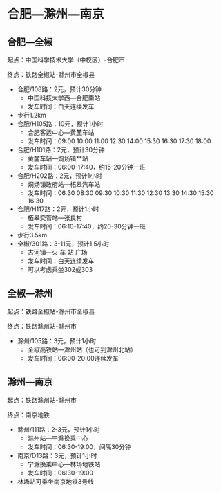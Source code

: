# 合肥—滁州—南京

## 合肥—全椒

起点：中国科学技术大学（中校区）-合肥市

终点：铁路全椒站-滁州市全椒县

- 合肥/108路：2元，预计30分钟
  - 中国科技大学西—合肥南站
  - 发车时间：白天连续发车
- 步行1.2km
- 合肥/H105路：10元，预计1小时
  - 合肥客运中心—黄麓车站
  - 发车时间：09:00 10:00 11:00 12:30 14:00 15:30 16:30 17:30 18:00
- 合肥/H101路：2元，预计30分钟
  - 黄麓车站—烔炀镇**站
  - 发车时间：06:00-17:40，约15-20分钟一班
- 合肥/H202路：2元，预计1小时
  - 烔炀镇政府站—柘皋汽车站
  - 发车时间：06:30 08:30 09:30 10:30 11:30 12:30 13:30 14:30 15:30 16:30
- 合肥/H117路：2元，预计1小时
  - 柘皋交管站—张良村
  - 发车时间：06:10-17:40，约20-30分钟一班
- 步行3.5km
- 全椒/301路：3-11元，预计1.5小时
  - 古河镇—火 车 站 广场
  - 发车时间：白天连续发车
  - 可以考虑乘坐302或303

## 全椒—滁州

起点：铁路全椒站-滁州市全椒县

终点：铁路滁州站-滁州市

- 滁州/105路：3元，预计1小时
  - 全椒高铁站—滁州站（也可到滁州北站）
  - 发车时间：06:00-20:00连续发车

## 滁州—南京

起点：铁路滁州站-滁州市

终点：南京地铁

- 滁州/111路：2-3元，预计1小时
  - 滁州站—宁滁换乘中心
  - 发车时间：06:30-19:00，间隔30分钟
- 南京/D13路：3元，预计1小时
  - 宁滁换乘中心—林场地铁站
  - 发车时间：06:30-19:00
- 林场站可乘坐南京地铁3号线
